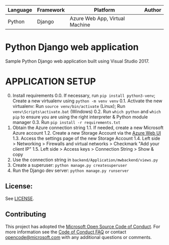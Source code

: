| Language | Framework | Platform | Author |
| -------- | -------- |--------|--------|
| Python | Django | Azure Web App, Virtual Machine| |


# Python Django web application

Sample Python Django web application built using Visual Studio 2017.

# APPLICATION SETUP
0. Install requirements
    0.0. If necessary, run `pip install python3-venv`; Create a new virtualenv using `python -m venv venv`
    0.1. Activate the new virtualenv: Run `source venv/bin/activate` (Linux); Run `venv\Scripts\activate.bat` (Windows)
    0.2. Run `which python` and `which pip` to ensure you are using the right interpreter & Python module manager
    0.3. Run `pip install -r requirements.txt`
1. Obtain the Azure connection string
    1.1. If needed, create a new Microsoft Azure account
    1.2. Create a new Storage Account via the [Azure Web UI](https://portal.azure.com/#view/HubsExtension/BrowseResource/resourceType/Microsoft.Storage%2FStorageAccounts)
    1.3. Access the settings page of the new Storage Account
    1.4. Left side > Networking > Firewalls and virtual networks > Checkmark "Add your client IP"
    1.5. Left side > Access keys > Connection String > Show & copy
2. Use the connection string in `backend/Application/mwbackend/views.py`
3. Create a superuser: `python manage.py createsuperuser`
4. Run the Django dev server: `python manage.py runserver`

## License:

See [LICENSE](LICENSE).

## Contributing

This project has adopted the [Microsoft Open Source Code of Conduct](https://opensource.microsoft.com/codeofconduct/). For more information see the [Code of Conduct FAQ](https://opensource.microsoft.com/codeofconduct/faq/) or contact [opencode@microsoft.com](mailto:opencode@microsoft.com) with any additional questions or comments.

